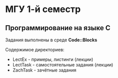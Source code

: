 # МГУ 1-й семестр
## Программирование на языке C

Задания выполнены в среде __Code::Blocks__  

Содержимое директориев:  
* LectEx - примеры, листинги (лекции)
* LectTask - самостоятельные задания (лекции)
* ZachTask - зачётные задания
